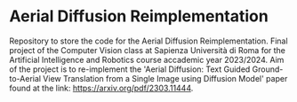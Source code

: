 # Aerial Diffusion Reimplementation
 Repository to store the code for the Aerial Diffusion Reimplementation. Final project of the Computer Vision class at Sapienza Università di Roma for the Artificial Intelligence and Robotics course accademic year 2023/2024. Aim of the project is to re-implement the 'Aerial Diffusion: Text Guided Ground-to-Aerial View Translation from a Single Image using Diffusion Model' paper found at the link: https://arxiv.org/pdf/2303.11444.
